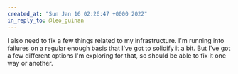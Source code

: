 ```yaml
---
created_at: "Sun Jan 16 02:26:47 +0000 2022"
in_reply_to: @leo_guinan
---
```


I also need to fix a few things related to my infrastructure. I'm running into failures on a regular enough basis that I've got to solidify it a bit. But I've got a few different options I'm exploring for that, so should be able to fix it one way or another.